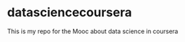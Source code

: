 datasciencecoursera
===================

This is my repo for the Mooc about data science in coursera
